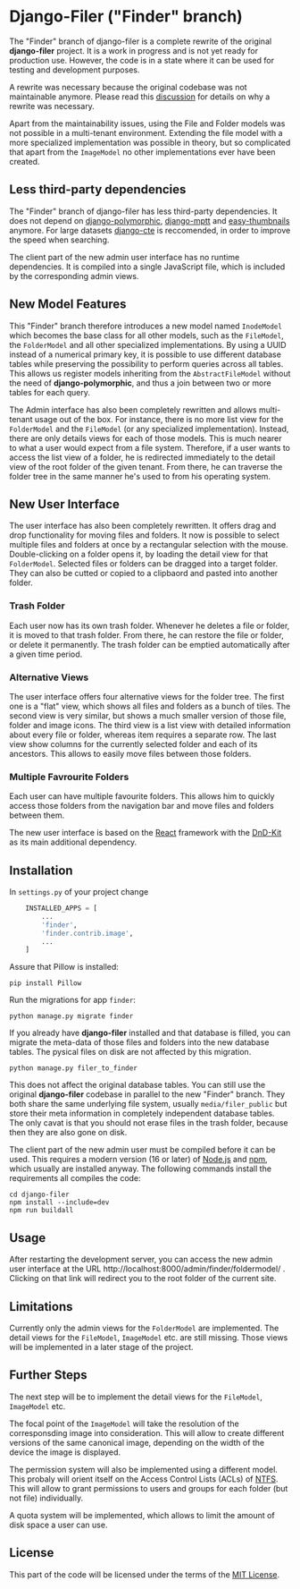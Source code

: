 # Django-Filer ("Finder" branch)

The "Finder" branch of django-filer is a complete rewrite of the original **django-filer** project. It is a work in
progress and is not yet ready for production use. However, the code is in a state where it can be used for testing and
development purposes.

A rewrite was necessary because the original codebase was not maintainable anymore. Please read this
[discussion](https://github.com/django-cms/django-filer/discussions/1348) for details on why a rewrite was necessary.

Apart from the maintainability issues, using the File and Folder models was not possible in a multi-tenant environment.
Extending the file model with a more specialized implementation was possible in theory, but so complicated that apart
from the `ImageModel` no other implementations ever have been created.


## Less third-party dependencies

The "Finder" branch of django-filer has less third-party dependencies. It does not depend on
[django-polymorphic](https://django-polymorphic.readthedocs.io/en/stable/),
[django-mptt](https://django-mptt.readthedocs.io/en/latest/) and
[easy-thumbnails](https://easy-thumbnails.readthedocs.io/en/latest/) anymore. For large datasets
[django-cte](https://github.com/dimagi/django-cte) is reccomended, in order to improve the speed when searching.

The client part of the new admin user interface has no runtime dependencies. It is compiled into a single JavaScript
file, which is included by the corresponding admin views.


## New Model Features

This "Finder" branch therefore introduces a new model named `InodeModel` which becomes the base class for all other
models, such as the `FileModel`, the `FolderModel` and all other specialized implementations. By using a UUID instead
of a numerical primary key, it is possible to use different database tables while preserving the possibility to perform
queries across all tables. This allows us register models inheriting from the `AbstractFileModel` without the need of
**django-polymorphic**, and thus a join between two or more tables for each query.

The Admin interface has also been completely rewritten and allows multi-tenant usage out of the box. For instance,
there is no more list view for the `FolderModel` and the `FileModel` (or any specialized implementation). Instead,
there are only details views for each of those models. This is much nearer to what a user would expect from a file
system. Therefore, if a user wants to access the list view of a folder, he is redirected immediately to the detail view
of the root folder of the given tenant. From there, he can traverse the folder tree in the same manner he's used to
from his operating system.


## New User Interface

The user interface has also been completely rewritten. It offers drag and drop functionality for moving files and
folders. It now is possible to select multiple files and folders at once by a rectangular selection with the mouse.
Double-clicking on a folder opens it, by loading the detail view for that `FolderModel`. Selected files or folders can
be dragged into a target folder. They can also be cutted or copied to a clipbaord and pasted into another folder.


### Trash Folder

Each user now has its own trash folder. Whenever he deletes a file or folder, it is moved to that trash folder. From
there, he can restore the file or folder, or delete it permanently. The trash folder can be emptied automatically after
a given time period.


### Alternative Views

The user interface offers four alternative views for the folder tree. The first one is a "flat" view, which shows all
files and folders as a bunch of tiles. The second view is very similar, but shows a much smaller version of those
file, folder and image icons. The third view is a list view with detailed information about every file or folder,
whereas item requires a separate row. The last view show columns for the currently selected folder and each of its
ancestors. This allows to easily move files between those folders.


### Multiple Favrourite Folders

Each user can have multiple favourite folders. This allows him to quickly access those folders from the navigation bar
and move files and folders between them.

The new user interface is based on the [React](https://reactjs.org/) framework with the
[DnD-Kit](https://docs.dndkit.com/) as its main additional dependency.


## Installation

In `settings.py` of your project change

```python
    INSTALLED_APPS = [
        ...
        'finder',
        'finder.contrib.image',
        ...
    ]
```

Assure that Pillow is installed:

```shell
pip install Pillow
```

Run the migrations for app `finder`:

```shell
python manage.py migrate finder
```

If you already have **django-filer** installed and that database is filled, you can migrate the meta-data of those
files and folders into the new database tables. The pysical files on disk are not affected by this migration.

```shell
python manage.py filer_to_finder
```

This does not affect the original database tables. You can still use the original **django-filer** codebase in parallel
to the new "Finder" branch. They both share the same underlying file system, usually `media/filer_public` but store
their meta information in completely independent database tables. The only cavat is that you should not erase files in
the trash folder, because then they are also gone on disk.

The client part of the new admin user must be compiled before it can be used. This requires a modern version (16 or
later) of [Node.js](https://nodejs.org/en/) and [npm](https://www.npmjs.com/), which usually are installed anyway.
The following commands install the requirements all compiles the code:

```shell
cd django-filer
npm install --include=dev
npm run buildall
```


## Usage

After restarting the development server, you can access the new admin user interface at the URL
http://localhost:8000/admin/finder/foldermodel/ . Clicking on that link will redirect you to the root folder of the
current site.


## Limitations

Currently only the admin views for the `FolderModel` are implemented. The detail views for the `FileModel`,
`ImageModel` etc. are still missing. Those views will be implemented in a later stage of the project.


## Further Steps

The next step will be to implement the detail views for the `FileModel`, `ImageModel` etc.

The focal point of the `ImageModel` will take the resolution of the corresponsding image into consideration. This will
allow to create different versions of the same canonical image, depending on the width of the device the image is
displayed.

The permission system will also be implemented using a different model. This probaly will orient itself on the
Access Control Lists (ACLs) of [NTFS](https://learn.microsoft.com/en-us/windows/win32/secauthz/access-control-lists).
This will allow to grant permissions to users and groups for each folder (but not file) individually.

A quota system will be implemented, which allows to limit the amount of disk space a user can use.


## License

This part of the code will be licensed under the terms of the [MIT License](https://opensource.org/licenses/MIT).
